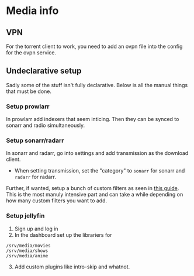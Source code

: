 # Media info

## VPN
For the torrent client to work, you need to add an ovpn file into the config for the ovpn service.

## Undeclarative setup
Sadly some of the stuff isn't fully declarative. Below is all the manual things that must be done.

### Setup prowlarr
In prowlarr add indexers that seem inticing. Then they can be synced to sonarr and radio simultaneously.

### Setup sonarr/radarr
In sonarr and radarr, go into settings and add transmission as the download client.
- When setting transmission, set the "category" to `sonarr` for sonarr and `radarr` for radarr.

Further, if wanted, setup a bunch of custom filters as seen in [this guide](https://trash-guides.info/Radarr/radarr-setup-quality-profiles-anime/https://trash-guides.info/Radarr/radarr-setup-quality-profiles-anime/). This is the most manuly intensive part and can take a while depending on how many custom filters you want to add.

### Setup jellyfin
1. Sign up and log in
2. In the dashboard set up the librariers for
```
/srv/media/movies
/srv/media/shows
/srv/media/anime
```
3. Add custom plugins like intro-skip and whatnot.
